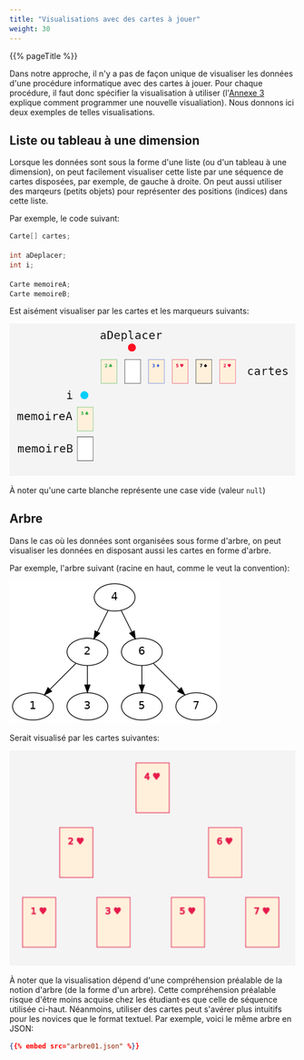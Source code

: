 ```yaml
---
title: "Visualisations avec des cartes à jouer"
weight: 30
---
```


{{% pageTitle %}}

Dans notre approche, il n'y a pas de façon unique de visualiser les données d'une procédure informatique avec des cartes à jouer.
Pour chaque procédure, il faut donc spécifier la visualisation à utiliser (l'<a href="/annexes/annexe_programmer_exemple/">Annexe 3</a> explique comment programmer une nouvelle visualiation).
Nous donnons ici deux exemples de telles visualisations.

## Liste ou tableau à une dimension

Lorsque les données sont sous la forme d'une liste (ou d'un tableau à une dimension), on peut facilement visualiser cette liste 
par une séquence de cartes disposées, par exemple, de gauche à droite.
On peut aussi utiliser des marqeurs (petits objets) pour représenter des positions (indices) dans cette liste.

Par exemple, le code suivant:

```java
Carte[] cartes;

int aDeplacer;
int i;

Carte memoireA;
Carte memoireB;
```

Est aisément visualiser par les cartes et les marqueurs suivants:

<img class="figure" src="visualisation.png"/>

À noter qu'une carte blanche représente une case vide (valeur `null`)

## Arbre

Dans le cas où les données sont organisées sous forme d'arbre, on peut visualiser les données en disposant aussi les cartes en forme d'arbre.

Par exemple, l'arbre suivant (racine en haut, comme le veut la convention):

<img src="arbre01.png"/>

Serait visualisé par les cartes suivantes:

<img src="arbre01_cartes.png"/>

À noter que la visualisation dépend d'une compréhension préalable de la notion d'arbre (de la forme d'un arbre).
Cette compréhension préalable risque d'être moins acquise chez les étudiant·es que celle de séquence utilisée ci-haut.
Néanmoins, utiliser des cartes peut s'avérer plus intuitifs pour les novices que le format textuel.
Par exemple, voici le même arbre en JSON:

```json
{{% embed src="arbre01.json" %}}
```



        

